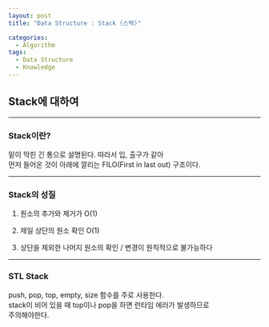 ```yaml
---
layout: post
title: "Data Structure : Stack (스택)"

categories:
  - Algorithm
tags:
  - Data Structure
  - Knowledge
---
```


##  Stack에 대하여  
***  
### Stack이란?  
  
밑이 막힌 긴 통으로 설명된다. 따라서 입, 출구가 같아  
먼저 들어온 것이 아래에 깔리는 FILO(First in last out) 구조이다.  

***  
  
### Stack의 성질  
  
1. 원소의 추가와 제거가 O(1)  

2. 제일 상단의 원소 확인 O(1)  

3. 상단을 제외한 나머지 원소의 확인 / 변경이 원칙적으로 불가능하다  

***  
  
### STL Stack  
  
push, pop, top, empty, size 함수를 주로 사용한다.  
stack이 비어 있을 때 top이나 pop을 하면 런타임 에러가 발생하므로  
주의해야한다.
  
